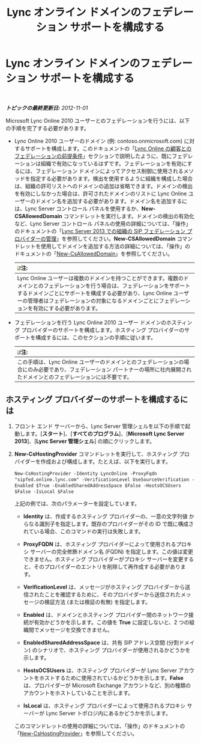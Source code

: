 ﻿---
title: Lync オンライン ドメインのフェデレーション サポートを構成する
TOCTitle: Lync オンライン ドメインのフェデレーション サポートを構成する
ms:assetid: 19d5d5be-cd7f-47b8-b6c5-651a3191def7
ms:mtpsurl: https://technet.microsoft.com/ja-jp/library/Hh202166(v=OCS.15)
ms:contentKeyID: 48271418
ms.date: 05/19/2016
mtps_version: v=OCS.15
ms.translationtype: HT
---

# Lync オンライン ドメインのフェデレーション サポートを構成する

 

_**トピックの最終更新日:** 2012-11-01_

Microsoft Lync Online 2010 ユーザーとのフェデレーションを行うには、以下の手順を完了する必要があります。

  - Lync Online 2010 ユーザーのドメイン (例: contoso.onmicrosoft.com) に対するサポートを構成します。このドキュメントの「[Lync Online の顧客とのフェデレーションの前提条件](lync-server-2013-prerequisites-for-federating-with-a-lync-online-customer.md)」セクションで説明したように、既にフェデレーションは組織で有効になっているはずです。フェデレーションを有効にするには、フェデレーション ドメインによってアクセス制御に使用されるメソッドを指定する必要があります。検出を使用するように組織を構成した場合は、組織の許可リストへのドメインの追加は省略できます。ドメインの検出を有効にしなかった場合は、許可されたドメインのリストに Lync Online ユーザーのドメイン名を追加する必要があります。ドメイン名を追加するには、Lync Server コントロール パネルを使用するか、**New-CSAllowedDomain** コマンドレットを実行します。ドメインの検出の有効化など、Lync Server コントロール パネルの使用の詳細については、「操作」のドキュメントの「[Lync Server 2013 での組織の SIP フェデレーション プロバイダーの管理](lync-server-2013-manage-sip-federated-providers-for-your-organization.md)」を参照してください。**New-CSAllowedDomain** コマンドレットを使用してドメインを追加する方法の詳細については、「操作」のドキュメントの「[New-CsAllowedDomain](https://docs.microsoft.com/en-us/powershell/module/skype/New-CsAllowedDomain)」を参照してください。
    
    <table>
    <thead>
    <tr class="header">
    <th><img src="images/Gg412781.note(OCS.15).gif" title="note" alt="note" />注:</th>
    </tr>
    </thead>
    <tbody>
    <tr class="odd">
    <td>Lync Online ユーザーは複数のドメインを持つことができます。複数のドメインとのフェデレーションを行う場合は、フェデレーションをサポートするドメインごとにサポートを構成する必要があり、Lync Online ユーザーの管理者はフェデレーションの対象になるドメインごとにフェデレーションを有効にする必要があります。</td>
    </tr>
    </tbody>
    </table>


  - フェデレーションを行う Lync Online 2010 ユーザー ドメインのホスティング プロバイダーのサポートを構成します。ホスティング プロバイダーのサポートを構成するには、このセクションの手順に従います。
    
    <table>
    <thead>
    <tr class="header">
    <th><img src="images/Gg412781.note(OCS.15).gif" title="note" alt="note" />注:</th>
    </tr>
    </thead>
    <tbody>
    <tr class="odd">
    <td>この手順は、Lync Online ユーザーのドメインとのフェデレーションの場合にのみ必要であり、フェデレーション パートナーの場所に社内展開されたドメインとのフェデレーションには不要です。</td>
    </tr>
    </tbody>
    </table>


## ホスティング プロバイダーのサポートを構成するには

1.  フロント エンド サーバーから、Lync Server 管理シェルを以下の手順で起動します。\[**スタート**\]、\[**すべてのプログラム**\]、\[**Microsoft Lync Server 2013**\]、\[**Lync Server 管理シェル**\] の順にクリックします。

2.  **New-CsHostingProvider** コマンドレットを実行して、ホスティング プロバイダーを作成および構成します。たとえば、以下を実行します。
    
        New-CsHostingProvider -Identity LyncOnline -ProxyFqdn "sipfed.online.lync.com" -VerificationLevel UseSourceVerification -Enabled $True -EnabledSharedAddressSpace $False -HostsOCSUsers $False -IsLocal $False
    
    上記の例では、次のパラメーターを設定しています。
    
      - **Identity** は、作成するホスティング プロバイダーの、一意の文字列値 からなる識別子を指定します。既存のプロバイダーがその ID で既に構成されている場合、このコマンドの実行は失敗します。
    
      - **ProxyFQDN** は、ホスティング プロバイダーによって使用されるプロキシ サーバーの完全修飾ドメイン名 (FQDN) を指定します。この値は変更できません。ホスティング プロバイダーがプロキシ サーバーを変更すると、そのプロバイダーのエントリを削除して再作成する必要があります。
    
      - **VerificationLevel** は、メッセージがホスティング プロバイダーから送信されたことを確認するために、そのプロバイダーから送信されたメッセージの検証方法 (または検証の有無) を指定します。
    
      - **Enabled** は、ドメインとホスティング プロバイダー間のネットワーク接続が有効かどうかを示します。この値を **True** に設定しないと、2 つの組織間でメッセージを交換できません。
    
      - **EnabledSharedAddressSpace** は、共有 SIP アドレス空間 (分割ドメイン) のシナリオで、ホスティング プロバイダーが使用されるかどうかを示します。
    
      - **HostsOCSUsers** は、ホスティング プロバイダーが Lync Server アカウントをホストするために使用されているかどうかを示します。**False** は、プロバイダーが Microsoft Exchange アカウントなど、別の種類のアカウントをホストしていることを示します。
    
      - **IsLocal** は、ホスティング プロバイダーによって使用されるプロキシ サーバーが Lync Server トポロジ内にあるかどうかを示します。
    
    このコマンドレットの使用の詳細については、「操作」のドキュメントの「[New-CsHostingProvider](new-cshostingprovider.md)」を参照してください。

